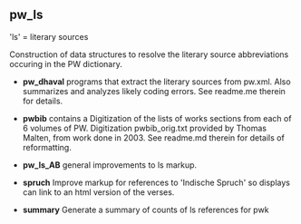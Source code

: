 ## pw_ls 

'ls' = literary sources

Construction of data structures to resolve the literary source abbreviations
occuring in the PW dictionary.

* **pw_dhaval** programs that extract the literary sources from pw.xml.  Also
   summarizes and analyzes likely coding errors.  See readme.me therein for
   details.

* **pwbib**  contains a Digitization of the lists of works sections from
  each of 6 volumes of PW.  Digitization pwbib_orig.txt provided by Thomas Malten, 
  from work done in 2003. See readme.md therein for details of reformatting.

* **pw_ls_AB** general improvements to ls markup.

* **spruch** Improve markup for references to 'Indische Spruch' so displays
  can link to an html version of the verses.

* **summary**  Generate a summary of counts of ls references for pwk
